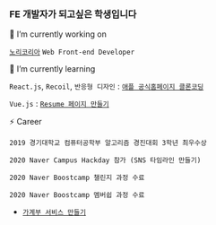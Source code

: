 ### FE 개발자가 되고싶은 학생입니다
🔭 I’m currently working on

[`노리코리아`](https://knowre.co.kr/) `Web Front-end Developer`

🌱 I’m currently learning

`React.js`, `Recoil`, `반응형 디자인` : [`애플 공식홈페이지 클론코딩`](https://github.com/leejiwoo2002/appleHomepage)

`Vue.js` : [`Resume 페이지 만들기`](https://github.com/leejiwoo2002/vue-practice/settings)

⚡ Career

`2019 경기대학교 컴퓨터공학부 알고리즘 경진대회 3학년 최우수상`

`2020 Naver Campus Hackday 참가 (SNS 타임라인 만들기)`

`2020 Naver Boostcamp 챌린지 과정 수료`

`2020 Naver Boostcamp 멤버쉽 과정 수료`
- [`가계부 서비스 만들기`](https://github.com/boostcamp-2020/Project16-E-Account-Book)


<!--
**leejiwoo2002/leejiwoo2002** is a ✨ _special_ ✨ repository because its `README.md` (this file) appears on your GitHub profile.

Here are some ideas to get you started:

- 👯 I’m looking to collaborate on ...
- 🤔 I’m looking for help with ...
- 💬 Ask me about ...
- 📫 How to reach me: ...
- 😄 Pronouns: ...
- ⚡ Fun fact: ...
-->




